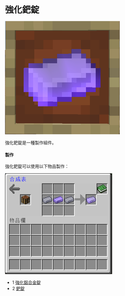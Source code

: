 # 強化鈀錠

![](<../.gitbook/assets/image (155).png>)

強化鈀錠是一種製作組件。

#### 製作

強化鈀錠可以使用以下物品製作：

![](<../.gitbook/assets/image (153).png>)

* 1 [強化鋁合金錠](reinforced-aluminium-alloy-ingot.md)
* 2 [鈀錠](palladium-ingot.md)
